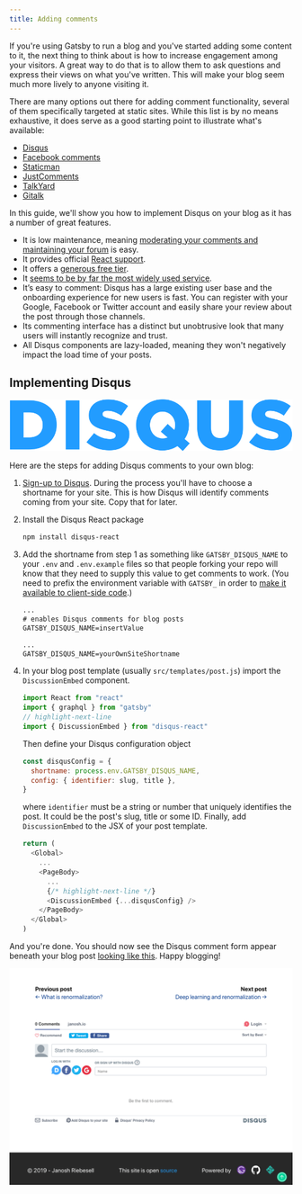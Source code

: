 ```yaml
---
title: Adding comments
---
```


If you're using Gatsby to run a blog and you've started adding some content to it, the next thing to think about is how to increase engagement among your visitors. A great way to do that is to allow them to ask questions and express their views on what you've written. This will make your blog seem much more lively to anyone visiting it.

There are many options out there for adding comment functionality, several of them specifically targeted at static sites. While this list is by no means exhaustive, it does serve as a good starting point to illustrate what's available:

- [Disqus](https://disqus.com)
- [Facebook comments](https://www.npmjs.com/package/react-facebook)
- [Staticman](https://staticman.net)
- [JustComments](https://just-comments.com)
- [TalkYard](https://www.talkyard.io)
- [Gitalk](https://gitalk.github.io)

In this guide, we'll show you how to implement Disqus on your blog as it has a number of great features.

- It is low maintenance, meaning [moderating your comments and maintaining your forum](https://help.disqus.com/moderation/moderating-101) is easy.
- It provides official [React support](https://github.com/disqus/disqus-react).
- It offers a [generous free tier](https://disqus.com/pricing).
- It [seems to be by far the most widely used service](https://www.datanyze.com/market-share/comment-systems/disqus-market-share).
- It’s easy to comment: Disqus has a large existing user base and the onboarding experience for new users is fast. You can register with your Google, Facebook or Twitter account and easily share your review about the post through those channels.
- Its commenting interface has a distinct but unobtrusive look that many users will instantly recognize and trust.
- All Disqus components are lazy-loaded, meaning they won't negatively impact the load time of your posts.

## Implementing Disqus

![Disqus logo](images/disqus-logo.svg)

Here are the steps for adding Disqus comments to your own blog:

1. [Sign-up to Disqus](https://disqus.com/profile/signup). During the process you'll have to choose a shortname for your site. This is how Disqus will identify comments coming from your site. Copy that for later.
2. Install the Disqus React package

   ```sh
   npm install disqus-react
   ```

3. Add the shortname from step 1 as something like `GATSBY_DISQUS_NAME` to your `.env` and `.env.example` files so that people forking your repo will know that they need to supply this value to get comments to work. (You need to prefix the environment variable with `GATSBY_` in order to [make it available to client-side code](https://www.gatsbyjs.org/docs/environment-variables/#client-side-javascript).)
   ```:env:title=.env.example
   ...
   # enables Disqus comments for blog posts
   GATSBY_DISQUS_NAME=insertValue
   ```
   ```:env:title=.env
   ...
   GATSBY_DISQUS_NAME=yourOwnSiteShortname
   ```
4. In your blog post template (usually `src/templates/post.js`) import the `DiscussionEmbed` component.

   ```js:title=src/templates/post.js
   import React from "react"
   import { graphql } from "gatsby"
   // highlight-next-line
   import { DiscussionEmbed } from "disqus-react"
   ```

   Then define your Disqus configuration object

   ```js
   const disqusConfig = {
     shortname: process.env.GATSBY_DISQUS_NAME,
     config: { identifier: slug, title },
   }
   ```

   where `identifier` must be a string or number that uniquely identifies the post. It could be the post's slug, title or some ID. Finally, add `DiscussionEmbed` to the JSX of your post template.

   ```jsx:title=src/templates/post.js
   return (
     <Global>
       ...
       <PageBody>
         ...
         {/* highlight-next-line */}
         <DiscussionEmbed {...disqusConfig} />
       </PageBody>
     </Global>
   )
   ```

And you're done. You should now see the Disqus comment form appear beneath your blog post [looking like this](https://janosh.io/blog/disqus-comments#disqus_thread). Happy blogging!

[![Disqus comments](images/disqus-comments.png)](https://janosh.io/blog/disqus-comments#disqus_thread)

<!-- ## Other options

All of the above listed services are excellent and worth checking out. Staticman, for instance, took an interesting approach. Essentially, you set up your own HTML form for writing comments, let it send a POST request on submission to one of their endpoints. From this Staticman will automatically submit a pull request to your site's repo which you can accept or deny. This has the big advantage of keeping everything static (hence the name). All your data is in one place (your repo) as opposed to having to be loaded through JavaScript embeds or iframes on the fly. It will remain there even if Staticman is ever discontinued. With most other services, you depend on an external platform to deliver your comments. Of course, in return you have the increased manual setup of putting together the comment form and hooking it up to Staticman. Depending on your use case, this degree of customizability might be an advantage. -->
